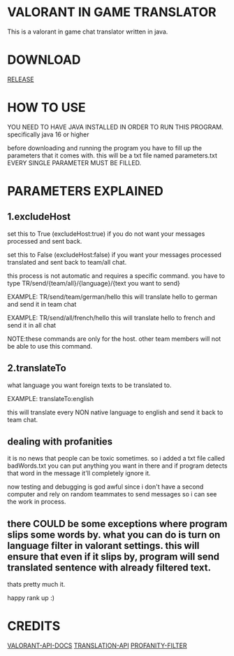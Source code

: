 # VALORANT IN GAME TRANSLATOR
This is a valorant in game chat translator written in java.

# DOWNLOAD

[RELEASE](https://github.com/200MB/VALORANT_IN_GAME_TRANSLATOR/releases/tag/STABLE)

# HOW TO USE

YOU NEED TO HAVE JAVA INSTALLED IN ORDER TO RUN THIS PROGRAM.
specifically java 16 or higher

before downloading and running the program you have to fill up the parameters that it comes with.
this will be a txt file named parameters.txt
EVERY SINGLE PARAMETER MUST BE FILLED.


# PARAMETERS EXPLAINED

## 1.excludeHost

set this to True (excludeHost:true) if you do not want your messages processed and sent back.

set this to False (excludeHost:false) if you want your messages processed translated and sent back to team/all chat.

this process is not automatic and requires a specific command. you have to type TR/send/{team/all}/{language}/{text you want to send}

EXAMPLE: TR/send/team/german/hello 
this will translate hello to german and send it in team chat

EXAMPLE: TR/send/all/french/hello 
this will translate hello to french and send it in all chat

NOTE:these commands are only for the host. other team members will not be able to use this command.

## 2.translateTo

what language you want foreign texts to be translated to.

EXAMPLE: translateTo:english

this will translate every NON native language to english and send it back to team chat.



## dealing with profanities

it is no news that people can be toxic sometimes. so i added a txt file called badWords.txt
you can put anything you want in there and if program detects that word in the message it'll completely ignore it.

now testing and debugging is god awful since i don't have a second computer and rely on random teammates to send messages so i can see the work in process.

there COULD be some exceptions where program slips some words by. what you can do is turn on language filter in valorant settings.
this will ensure that even if it slips by, program will send translated sentence with already filtered text.
------------------------------------------------------------------

thats pretty much it.

happy rank up :)


# CREDITS
[VALORANT-API-DOCS](https://github.com/techchrism/valorant-api-docs/tree/trunk/docs)
[TRANSLATION-API](https://github.com/nidhaloff/deep-translator)
[PROFANITY-FILTER](https://github.com/Twinkle942910/CheckMateFilter/tree/v1.0)
